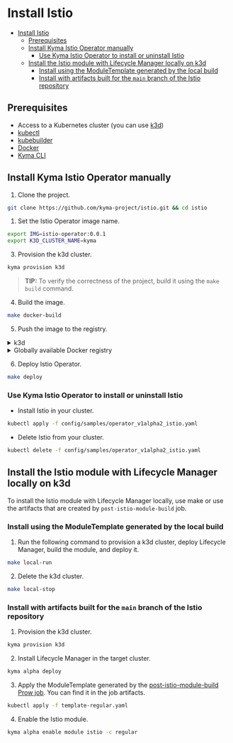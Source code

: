 # Install Istio
- [Install Istio](#install-istio)
  - [Prerequisites](#prerequisites)
  - [Install Kyma Istio Operator manually](#install-kyma-istio-operator-manually)
    - [Use Kyma Istio Operator to install or uninstall Istio](#use-kyma-istio-operator-to-install-or-uninstall-istio)
  - [Install the Istio module with Lifecycle Manager locally on k3d](#install-the-istio-module-with-lifecycle-manager-locally-on-k3d)
    - [Install using the ModuleTemplate generated by the local build](#install-using-the-moduletemplate-generated-by-the-local-build)
    - [Install with artifacts built for the `main` branch of the Istio repository](#install-with-artifacts-built-for-the-main-branch-of-the-istio-repository)

## Prerequisites

- Access to a Kubernetes cluster (you can use [k3d](https://k3d.io/v5.5.1/))
- [kubectl](https://kubernetes.io/docs/tasks/tools/)
- [kubebuilder](https://book.kubebuilder.io/)
- [Docker](https://www.docker.com)
- [Kyma CLI](https://kyma-project.io/#/04-operation-guides/operations/01-install-kyma-CLI)

## Install Kyma Istio Operator manually

1. Clone the project.

```bash
git clone https://github.com/kyma-project/istio.git && cd istio
```

1. Set the Istio Operator image name.

```bash
export IMG=istio-operator:0.0.1
export K3D_CLUSTER_NAME=kyma
```

3. Provision the k3d cluster.

```bash
kyma provision k3d
```
>**TIP:** To verify the correctness of the project, build it using the `make build` command.

4. Build the image.

```bash
make docker-build
```

5. Push the image to the registry.

<div tabs name="Push image" group="istio-operator-installation">
  <details>
  <summary label="k3d">
  k3d
  </summary>

   ```bash
   k3d image import $IMG -c $K3D_CLUSTER_NAME
   ```

  </details>
  <details>
  <summary label="Docker registry">
  Globally available Docker registry
  </summary>

   ```bash
   make docker-push
   ```

  </details>
</div>

6. Deploy Istio Operator.

```bash
make deploy
```

### Use Kyma Istio Operator to install or uninstall Istio

- Install Istio in your cluster.

```bash
kubectl apply -f config/samples/operator_v1alpha2_istio.yaml
```

- Delete Istio from your cluster.

```bash
kubectl delete -f config/samples/operator_v1alpha2_istio.yaml
```

## Install the Istio module with Lifecycle Manager locally on k3d

To install the Istio module with Lifecycle Manager locally, use make or use the artifacts that are created by `post-istio-module-build` job.

### Install using the ModuleTemplate generated by the local build

1. Run the following command to provision a k3d cluster, deploy Lifecycle Manager, build the module, and deploy it.

```bash
make local-run
```

2. Delete the k3d cluster.

```bash
make local-stop
```

### Install with artifacts built for the `main` branch of the Istio repository

1. Provision the k3d cluster.

```bash
kyma provision k3d
```

2. Install Lifecycle Manager in the target cluster.

```bash
kyma alpha deploy
```

3. Apply the ModuleTemplate generated by the [post-istio-module-build Prow job](https://status.build.kyma-project.io/job-history/gs/kyma-prow-logs/logs/post-istio-module-build). You can find it in the job artifacts.

```bash
kubectl apply -f template-regular.yaml
```

4. Enable the Istio module.

```bash
kyma alpha enable module istio -c regular
```
